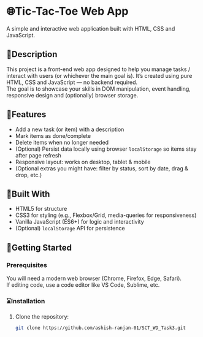 # 🌐Tic-Tac-Toe Web App 

A simple and interactive web application built with HTML, CSS and JavaScript.

## 📄Description  
This project is a front-end web app designed to help you manage tasks / interact with users (or whichever the main goal is). It’s created using pure HTML, CSS and JavaScript — no backend required.  
The goal is to showcase your skills in DOM manipulation, event handling, responsive design and (optionally) browser storage.

## 🔎Features  
- Add a new task (or item) with a description  
- Mark items as done/complete  
- Delete items when no longer needed  
- (Optional) Persist data locally using browser `localStorage` so items stay after page refresh  
- Responsive layout: works on desktop, tablet & mobile  
- (Optional extras you might have: filter by status, sort by date, drag & drop, etc.)

## 🔩Built With  
- HTML5 for structure  
- CSS3 for styling (e.g., Flexbox/Grid, media-queries for responsiveness)  
- Vanilla JavaScript (ES6+) for logic and interactivity  
- (Optional) `localStorage` API for persistence

## 🚀Getting Started  

### Prerequisites  
You will need a modern web browser (Chrome, Firefox, Edge, Safari).  
If editing code, use a code editor like VS Code, Sublime, etc.

### ⌛Installation  
1. Clone the repository:  
   ```bash
   git clone https://github.com/ashish-ranjan-01/SCT_WD_Task3.git
